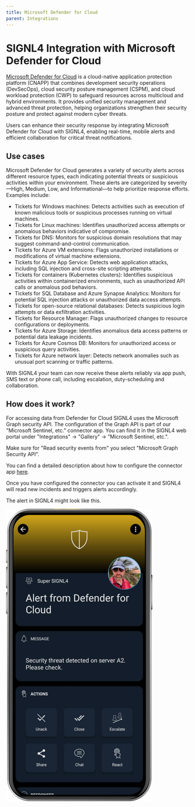 ```yaml
---
title: Microsoft Defender for Cloud
parent: Integrations
---
```


# SIGNL4 Integration with Microsoft Defender for Cloud

[Microsoft Defender for Cloud](https://www.microsoft.com/en-us/security/business/cloud-security/microsoft-defender-cloud) is a cloud-native application protection platform (CNAPP) that combines development security operations (DevSecOps), cloud security posture management (CSPM), and cloud workload protection (CWP) to safeguard resources across multicloud and hybrid environments. It provides unified security management and advanced threat protection, helping organizations strengthen their security posture and protect against modern cyber threats.

Users can enhance their security response by integrating Microsoft Defender for Cloud with SIGNL4, enabling real-time, mobile alerts and efficient collaboration for critical threat notifications.

## Use cases

Microsoft Defender for Cloud generates a variety of security alerts across different resource types, each indicating potential threats or suspicious activities within your environment. These alerts are categorized by severity—High, Medium, Low, and Informational—to help prioritize response efforts. Examples include:  
- Tickets for Windows machines: Detects activities such as execution of known malicious tools or suspicious processes running on virtual machines.
- Tickets for Linux machines: Identifies unauthorized access attempts or anomalous behaviors indicative of compromise.
- Tickets for DNS: Monitors for suspicious domain resolutions that may suggest command-and-control communication.
- Tickets for Azure VM extensions: Flags unauthorized installations or modifications of virtual machine extensions.
- Tickets for Azure App Service: Detects web application attacks, including SQL injection and cross-site scripting attempts.
- Tickets for containers (Kubernetes clusters): Identifies suspicious activities within containerized environments, such as unauthorized API calls or anomalous pod behaviors.
- Tickets for SQL Database and Azure Synapse Analytics: Monitors for potential SQL injection attacks or unauthorized data access attempts.
- Tickets for open-source relational databases: Detects suspicious login attempts or data exfiltration activities.
- Tickets for Resource Manager: Flags unauthorized changes to resource configurations or deployments.
- Tickets for Azure Storage: Identifies anomalous data access patterns or potential data leakage incidents.
- Tickets for Azure Cosmos DB: Monitors for unauthorized access or suspicious query activities.
- Tickets for Azure network layer: Detects network anomalies such as unusual port scanning or traffic patterns.

With SIGNL4 your team can now receive these alerts reliably via app push, SMS text or phone call, including escalation, duty-scheduling and collaboration.

## How does it work?

For accessing data from Defender for Cloud SIGNL4 uses the Microsoft Graph security API. The configuration of the Graph API is part of our "Microsoft Sentinel, etc." connector app. You can find it in the SIGNL4 web portal under "Integrations" -> "Gallery" -> "Microsoft Sentinel, etc.".

Make sure for "Read security events from" you select "Microsoft Graph Security API".

You can find a detailed description about how to configure the connector app [here](https://docs.signl4.com/integrations/microsoft-sentinel/microsoft-sentinel.html).

Once you have configured the connector you can activate it and SIGNL4 will read new incidents and triggers alerts accordingly.

The alert in SIGNL4 might look like this.

![SIGNL4 Alert](signl4-defender-for-cloud.png)
